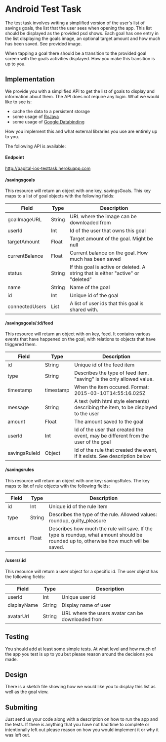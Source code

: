 # Android Test Task
The test task involves writing a simplified version of the user's list of savings goals, the list that the user sees when opening the app. This list should be displayed as the provided psd shows. Each goal has one entry in the list displaying the goals image, an optional target amount and how much has been saved. See provided image.

When tapping a goal there should be a transition to the provided goal screen with the goals activities displayed. How you make this transition is up to you.

## Implementation
We provide you with a simplified API to get the list of goals to display and information about them. The API does not require any login. 
What we would like to see is:
 - cache the data to a persistent storage
 - some usage of [RxJava](https://github.com/ReactiveX/RxJava)
 - some usage of [Google Databinding](https://developer.android.com/topic/libraries/data-binding/index.html)

How you implement this and what external libraries you use are entirely up to you.

The following API is available:

#### Endpoint
http://qapital-ios-testtask.herokuapp.com

#### /savingsgoals
This resource will return an object with one key, savingsGoals. This key maps to a list of goal objects with the following fields:

| Field          | Type	     | Description |
| -------------- | --------- | ----------- |
| goalImageURL   | String    | URL where the image can be downloaded from |
| userId         | Int       | Id of the user that owns this goal |
| targetAmount   | Float     | Target amount of the goal. Might be null |
| currentBalance | Float     | Current balance on the goal. How much has been saved |
| status         | String    | If this goal is active or deleted. A string that is either "active" or "deleted" |
| name           | String    | Name of the goal |
| id             | Int       | Unique id of the goal |
| connectedUsers | List<Int> | A list of user ids that this goal is shared with. |

#### /savingsgoals/:id/feed
This resource will return an object with on key, feed. It contains various events that have happened on the goal, with relations to objects that have triggered them.

| Field         | Type      | Description |
| ------------- | --------- | ----------- |
| id            | String    | Unique id of the feed item |
| type          | String    | Describes the type of feed item. "saving" is the only allowed value. |
| timestamp     | timestamp | When the item occured. Format: 2015-03-10T14:55:16.025Z |
| message       | String    | A text (with html style elements) describing the item, to be displayed to the user |
| amount        | Float     | The amount saved to the goal |
| userId        | Int       | Id of the user that created the event, may be different from the user of the goal |
| savingsRuleId | Object    | Id of the rule that created the event, if it exists. See description below |

#### /savingsrules
This resource will return an object with one key: savingsRules. The key maps to list of rule objects with the following fields:

| Field       | Type      | Description |
| ----------- | --------- | ----------- |
| id          | Int       | Unique id of the rule item |
| type        | String    | Describes the type of the rule. Allowed values: roundup, guilty_pleasure |
| amount      | Float     | Describes how much the rule will save. If the type is roundup, what amount should be rounded up to, otherwise how much will be saved. |

#### /users/:id
This resource will return a user object for a specific id. The user object has the following fields:

| Field          | Type   | Description |
| -------------- | ------ | ----------- |
| userId         | Int    | Unique user id |
| displayName    | String | Display name of user |
| avatarUrl      | String | URL where the users avatar can be downloaded from |

## Testing
You should add at least some simple tests. At what level and how much of the app you test is up to you but please reason around the decisions you made.

## Design
There is a sketch file showing how we would like you to display this list as well as the goal view. 

## Submiting
Just send us your code along with a description on how to run the app and the tests. If there is anything that you have not had time to complete or intentionally left out please reason on how you would implement it or why it was left out.
